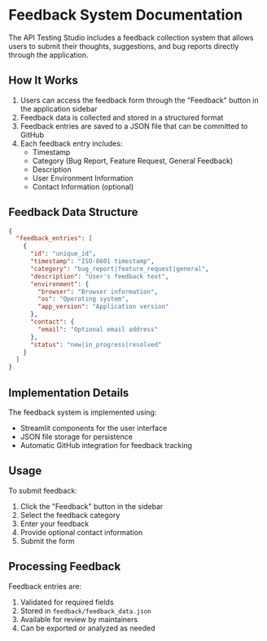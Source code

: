 # Feedback System Documentation

The API Testing Studio includes a feedback collection system that allows users to submit their thoughts, suggestions, and bug reports directly through the application.

## How It Works

1. Users can access the feedback form through the "Feedback" button in the application sidebar
2. Feedback data is collected and stored in a structured format
3. Feedback entries are saved to a JSON file that can be committed to GitHub
4. Each feedback entry includes:
   - Timestamp
   - Category (Bug Report, Feature Request, General Feedback)
   - Description
   - User Environment Information
   - Contact Information (optional)

## Feedback Data Structure

```json
{
  "feedback_entries": [
    {
      "id": "unique_id",
      "timestamp": "ISO-8601 timestamp",
      "category": "bug_report|feature_request|general",
      "description": "User's feedback text",
      "environment": {
        "browser": "Browser information",
        "os": "Operating system",
        "app_version": "Application version"
      },
      "contact": {
        "email": "Optional email address"
      },
      "status": "new|in_progress|resolved"
    }
  ]
}
```

## Implementation Details

The feedback system is implemented using:
- Streamlit components for the user interface
- JSON file storage for persistence
- Automatic GitHub integration for feedback tracking

## Usage

To submit feedback:
1. Click the "Feedback" button in the sidebar
2. Select the feedback category
3. Enter your feedback
4. Provide optional contact information
5. Submit the form

## Processing Feedback

Feedback entries are:
1. Validated for required fields
2. Stored in `feedback/feedback_data.json`
3. Available for review by maintainers
4. Can be exported or analyzed as needed

